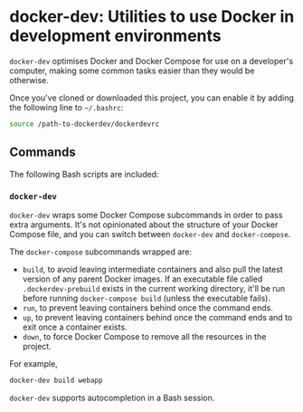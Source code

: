 # docker-dev: Utilities to use Docker in development environments

`docker-dev` optimises Docker and Docker Compose for use on a developer's
computer, making some common tasks easier than they would be otherwise.

Once you've cloned or downloaded this project, you can enable it by adding
the following line to `~/.bashrc`:

```bash
source /path-to-dockerdev/dockerdevrc
```

## Commands

The following Bash scripts are included:

### `docker-dev`

`docker-dev` wraps some Docker Compose subcommands in order to pass extra
arguments. It's not opinionated about the structure of your Docker Compose
file, and you can switch between `docker-dev` and `docker-compose`.

The `docker-compose` subcommands wrapped are:

- `build`, to avoid leaving intermediate containers and also pull the latest
  version of any parent Docker images. If an executable file called
  `.dockerdev-prebuild` exists in the current working directory, it'll be
  run before running `docker-compose build` (unless the executable fails).
- `run`, to prevent leaving containers behind once the command ends.
- `up`, to prevent leaving containers behind once the command ends and to
  exit once a container exists.
- `down`, to force Docker Compose to remove all the resources in the project.

For example,

```bash
docker-dev build webapp
```

`docker-dev` supports autocompletion in a Bash session.
